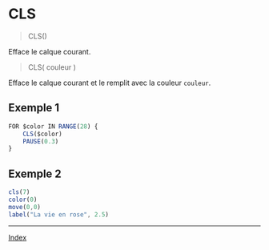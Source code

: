 # CLS

> CLS()

Efface le calque courant.

> CLS( couleur )

Efface le calque courant et le remplit avec la couleur `couleur`.

## Exemple 1

```ts
FOR $color IN RANGE(28) {
    CLS($color)
    PAUSE(0.3)
}
```

## Exemple 2

```ts
cls(7)
color(0)
move(0,0)
label("La vie en rose", 2.5)
```

----

[Index](../index)
